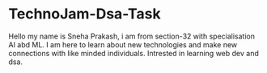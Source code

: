# TechnoJam-Dsa-Task
Hello my name is Sneha Prakash, i am from section-32 with specialisation AI abd ML.
I am here to learn about new technologies and make new connections with like minded individuals.
Intrested in learning web dev and dsa.
